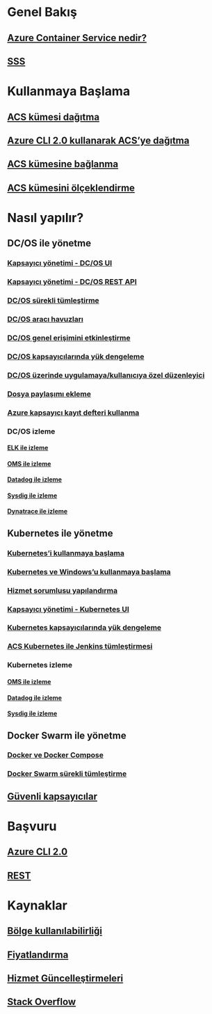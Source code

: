 # Genel Bakış
## [Azure Container Service nedir?](container-service-intro.md)
## [SSS](container-service-faq.md)
# Kullanmaya Başlama
## [ACS kümesi dağıtma](container-service-deployment.md)
## [Azure CLI 2.0 kullanarak ACS’ye dağıtma](container-service-create-acs-cluster-cli.md)
## [ACS kümesine bağlanma](container-service-connect.md)
## [ACS kümesini ölçeklendirme](container-service-scale.md)
# Nasıl yapılır?
## DC/OS ile yönetme
### [Kapsayıcı yönetimi - DC/OS UI](container-service-mesos-marathon-ui.md)
### [Kapsayıcı yönetimi - DC/OS REST API](container-service-mesos-marathon-rest.md)
### [DC/OS sürekli tümleştirme](container-service-setup-ci-cd.md)
### [DC/OS aracı havuzları](container-service-dcos-agents.md)
### [DC/OS genel erişimini etkinleştirme](container-service-enable-public-access.md)
### [DC/OS kapsayıcılarında yük dengeleme](container-service-load-balancing.md)
### [DC/OS üzerinde uygulamaya/kullanıcıya özel düzenleyici](container-service-application-specific-marathon.md)
### [Dosya paylaşımı ekleme](container-service-dcos-fileshare.md)
### [Azure kapsayıcı kayıt defteri kullanma](container-service-dcos-acr.md)
### DC/OS izleme
#### [ELK ile izleme](container-service-monitoring-elk.md)
#### [OMS ile izleme](container-service-monitoring-oms.md)
#### [Datadog ile izleme](container-service-monitoring.md)
#### [Sysdig ile izleme](container-service-monitoring-sysdig.md)
#### [Dynatrace ile izleme](container-service-monitoring-dynatrace.md)
## Kubernetes ile yönetme
### [Kubernetes’i kullanmaya başlama](container-service-kubernetes-walkthrough.md)
### [Kubernetes ve Windows’u kullanmaya başlama](container-service-kubernetes-windows-walkthrough.md)
### [Hizmet sorumlusu yapılandırma](container-service-kubernetes-service-principal.md)
### [Kapsayıcı yönetimi - Kubernetes UI](container-service-kubernetes-ui.md)
### [Kubernetes kapsayıcılarında yük dengeleme](container-service-kubernetes-load-balancing.md)
### [ACS Kubernetes ile Jenkins tümleştirmesi](container-service-kubernetes-jenkins.md)
### Kubernetes izleme
#### [OMS ile izleme](container-service-kubernetes-oms.md)
#### [Datadog ile izleme](container-service-kubernetes-datadog.md)
#### [Sysdig ile izleme](container-service-kubernetes-sysdig.md)
## Docker Swarm ile yönetme
### [Docker ve Docker Compose](container-service-docker-swarm.md)
### [Docker Swarm sürekli tümleştirme](container-service-docker-swarm-setup-ci-cd.md)
## [Güvenli kapsayıcılar](container-service-security.md)
# Başvuru
## [Azure CLI 2.0](/cli/azure/acs)
## [REST](/rest/api/compute/containerservices)
# Kaynaklar
## [Bölge kullanılabilirliği](https://azure.microsoft.com/regions/services/)
## [Fiyatlandırma](https://azure.microsoft.com/pricing/details/container-service/)
## [Hizmet Güncelleştirmeleri](https://azure.microsoft.com/en-us/updates/?product=container-service&updatetype=&platform=)
## [Stack Overflow](http://stackoverflow.com/questions/tagged/azure-container-service)
